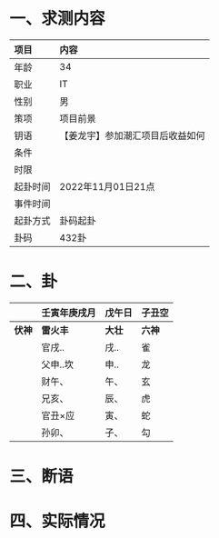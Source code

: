 # 一、求测内容
|项目|内容|
|:-|:-|
|年龄|34|
|职业|IT|
|性别|男|
|策项|项目前景|
|钥语|【姜龙宇】参加潮汇项目后收益如何|
|条件||
|时限||
|起卦时间|2022年11月01日21点|
|事件时间||
|起卦方式|卦码起卦|
|卦码|432卦|

# 二、卦
||壬寅年庚戌月|戊午日|子丑空|
|:-|:-|:-|:-|
|**伏神**|**雷火丰**|**大壮**|**六神**|
||官戌..|戌..|雀|
||父申..坎|申..|龙|
||财午、|午、|玄|
||兄亥、|辰、|虎|
||官丑×应|寅、|蛇|
||孙卯、|子、|勾|


# 三、断语

# 四、实际情况